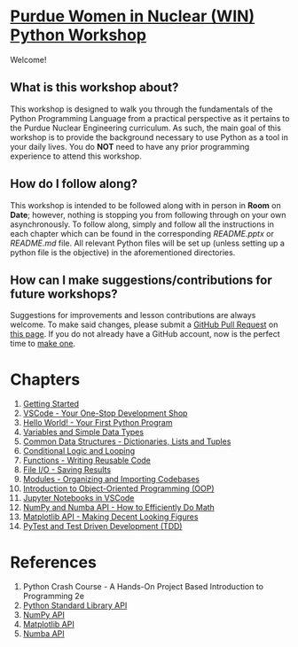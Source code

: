 # [Purdue Women in Nuclear (WIN) Python Workshop](https://github.com/samwyss/purdue_win_python_workshop)

Welcome!

## What is this workshop about?

This workshop is designed to walk you through the fundamentals of the Python Programming Language from a practical perspective as it pertains to the Purdue Nuclear Engineering curriculum.
As such, the main goal of this workshop is to provide the background necessary to use Python as a tool in your daily lives.
You do **NOT** need to have any prior programming experience to attend this workshop.

## How do I follow along?

This workshop is intended to be followed along with in person in **Room** on **Date**; however, nothing is stopping you from following through on your own asynchronously.
To follow along, simply and follow all the instructions in each chapter which can be found in the corresponding _README.pptx_ or _README.md_ file.
All relevant Python files will be set up (unless setting up a python file is the objective) in the aforementioned directories.

## How can I make suggestions/contributions for future workshops?

Suggestions for improvements and lesson contributions are always welcome. To make said changes, please submit a [GitHub Pull Request](https://docs.github.com/en/pull-requests/collaborating-with-pull-requests/proposing-changes-to-your-work-with-pull-requests/about-pull-requests) on [this page](https://github.com/samwyss/purdue_win_python_workshop/pulls).
If you do not already have a GitHub account, now is the perfect time to [make one](https://github.com/).

# Chapters

1. [Getting Started](./1%20Getting%20Started)
2. [VSCode - Your One-Stop Development Shop](./2%20VSCode)
3. [Hello World! - Your First Python Program](./3%20Hello%20World!)
4. [Variables and Simple Data Types](./4%20Variables%20and%20Simple%20Data%20Types)
5. [Common Data Structures - Dictionaries, Lists and Tuples](./5%20Common%20Data%20Structures)
6. [Conditional Logic and Looping](./6%20Conditional%20Logic%20and%20Looping)
7. [Functions - Writing Reusable Code](./7%20Functions)
8. [File I/O - Saving Results](./8%20Files)
9. [Modules - Organizing and Importing Codebases](./9%20Modules)
10. [Introduction to Object-Oriented Programming (OOP)](./10%20Introduction%20to%20OOP)
11. [Jupyter Notebooks in VSCode](./11%20Jupyter%20Notebooks)
12. [NumPy and Numba API - How to Efficiently Do Math](./12%20NumPy)
13. [Matplotlib API - Making Decent Looking Figures](./13%20Matplotlib)
14. [PyTest and Test Driven Development (TDD)](./14%20PyTest)

# References

1. Python Crash Course - A Hands-On Project Based Introduction to Programming 2e
2. [Python Standard Library API](https://docs.python.org/3/library/index.html)
3. [NumPy API](https://numpy.org/doc/stable/reference/index.html)
4. [Matplotlib API](https://matplotlib.org/stable/users/index)
5. [Numba API](https://numba.readthedocs.io/en/stable/user/index.html)
